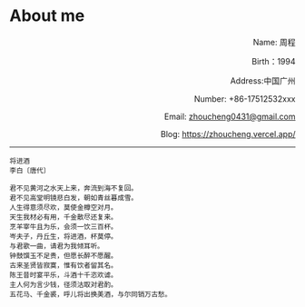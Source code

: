 # About me

<p align="right">Name: 周程</p>
<p align="right">Birth：1994</p>
<p align="right">Address:中国广州</p>
<p align="right">Number: +86-17512532xxx</p>
<p align="right">Email: <a href="mailto:zhoucheng0431@gmail.com">zhoucheng0431@gmail.com</a></p>
<p align="right">Blog: <a href="https://zhoucheng.vercel.app/" target="_blank">https://zhoucheng.vercel.app/</a></p>





---

```text
将进酒
李白〔唐代〕

君不见黄河之水天上来，奔流到海不复回。
君不见高堂明镜悲白发，朝如青丝暮成雪。
人生得意须尽欢，莫使金樽空对月。
天生我材必有用，千金散尽还复来。
烹羊宰牛且为乐，会须一饮三百杯。
岑夫子，丹丘生，将进酒，杯莫停。
与君歌一曲，请君为我倾耳听。
钟鼓馔玉不足贵，但愿长醉不愿醒。
古来圣贤皆寂寞，惟有饮者留其名。
陈王昔时宴平乐，斗酒十千恣欢谑。
主人何为言少钱，径须沽取对君酌。
五花马、千金裘，呼儿将出换美酒，与尔同销万古愁。
```